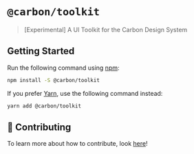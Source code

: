 # `@carbon/toolkit`

> [Experimental] A UI Toolkit for the Carbon Design System

## Getting Started

Run the following command using [npm](https://www.npmjs.com/):

```bash
npm install -S @carbon/toolkit
```

If you prefer [Yarn](https://yarnpkg.com/en/), use the following command instead:

```bash
yarn add @carbon/toolkit
```

## 🤲 Contributing

To learn more about how to contribute, look [here](/.github/CONTRIBUTING.md)!
